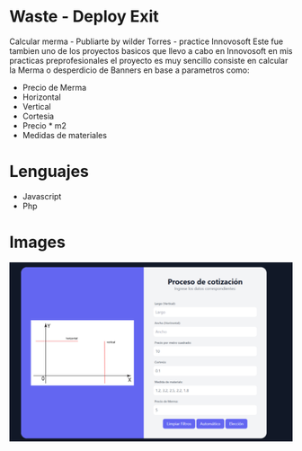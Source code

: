 # Waste - Deploy Exit
Calcular merma - Publiarte by wilder Torres - practice Innovosoft
Este fue tambien uno de los proyectos basicos que llevo a cabo en Innovosoft en mis practicas preprofesionales
el proyecto es muy sencillo consiste en calcular la Merma o desperdicio de Banners en base a parametros como:
* Precio de Merma 
* Horizontal
* Vertical 
* Cortesia 
* Precio * m2
* Medidas de materiales
# Lenguajes
* Javascript
* Php 

# Images
![Captura de pantalla 1](images/img1.png) 

